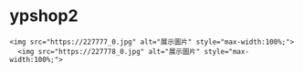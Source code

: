 # ypshop2
<!DOCTYPE html>
<html lang="zh">
<head>
    <meta charset="UTF-8">
    <meta name="viewport" content="width=device-width, initial-scale=1.0">
    <title>圖片展示</title>
</head>
<body>
 
    <img src="https://227777_0.jpg" alt="展示圖片" style="max-width:100%;">
      <img src="https://227778_0.jpg" alt="展示圖片" style="max-width:100%;">
</body>
</html>
